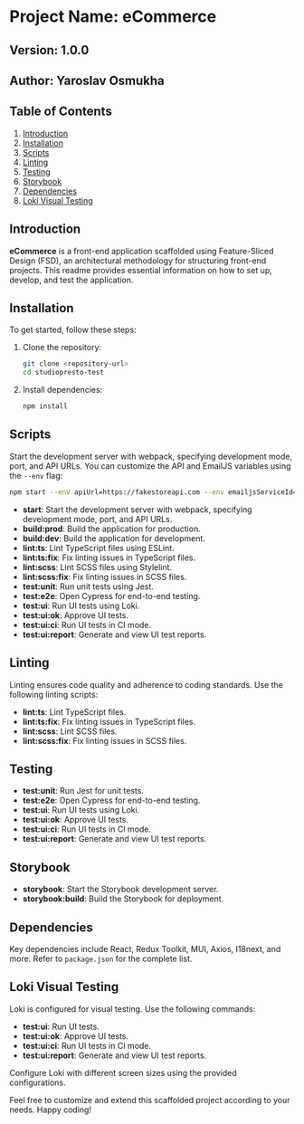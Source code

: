 # Project Name: eCommerce

## Version: 1.0.0

## Author: Yaroslav Osmukha

## Table of Contents
1. [Introduction](#introduction)
2. [Installation](#installation)
3. [Scripts](#scripts)
4. [Linting](#linting)
5. [Testing](#testing)
6. [Storybook](#storybook)
7. [Dependencies](#dependencies)
8. [Loki Visual Testing](#loki-visual-testing)

## Introduction
**eCommerce** is a front-end application scaffolded using Feature-Sliced Design (FSD), an architectural methodology for structuring front-end projects. This readme provides essential information on how to set up, develop, and test the application.

## Installation
To get started, follow these steps:

1. Clone the repository:
    ```bash
    git clone <repository-url>
    cd studiopresto-test
    ```

2. Install dependencies:
    ```bash
    npm install
    ```

## Scripts
Start the development server with webpack, specifying development mode, port, and API URLs. You can customize the API and EmailJS variables using the `--env` flag:
```bash
npm start --env apiUrl=https://fakestoreapi.com --env emailjsServiceId=your_emailjs_service_id --env emailjsTemplateId=your_emailjs_template_id --env emailjsUserId=your_emailjs_user_id
```

- **start**: Start the development server with webpack, specifying development mode, port, and API URLs.
- **build:prod**: Build the application for production.
- **build:dev**: Build the application for development.
- **lint:ts**: Lint TypeScript files using ESLint.
- **lint:ts:fix**: Fix linting issues in TypeScript files.
- **lint:scss**: Lint SCSS files using Stylelint.
- **lint:scss:fix**: Fix linting issues in SCSS files.
- **test:unit**: Run unit tests using Jest.
- **test:e2e**: Open Cypress for end-to-end testing.
- **test:ui**: Run UI tests using Loki.
- **test:ui:ok**: Approve UI tests.
- **test:ui:ci**: Run UI tests in CI mode.
- **test:ui:report**: Generate and view UI test reports.

## Linting
Linting ensures code quality and adherence to coding standards. Use the following linting scripts:

- **lint:ts**: Lint TypeScript files.
- **lint:ts:fix**: Fix linting issues in TypeScript files.
- **lint:scss**: Lint SCSS files.
- **lint:scss:fix**: Fix linting issues in SCSS files.

## Testing
- **test:unit**: Run Jest for unit tests.
- **test:e2e**: Open Cypress for end-to-end testing.
- **test:ui**: Run UI tests using Loki.
- **test:ui:ok**: Approve UI tests.
- **test:ui:ci**: Run UI tests in CI mode.
- **test:ui:report**: Generate and view UI test reports.

## Storybook
- **storybook**: Start the Storybook development server.
- **storybook:build**: Build the Storybook for deployment.

## Dependencies
Key dependencies include React, Redux Toolkit, MUI, Axios, I18next, and more. Refer to `package.json` for the complete list.

## Loki Visual Testing
Loki is configured for visual testing. Use the following commands:
- **test:ui**: Run UI tests.
- **test:ui:ok**: Approve UI tests.
- **test:ui:ci**: Run UI tests in CI mode.
- **test:ui:report**: Generate and view UI test reports.

Configure Loki with different screen sizes using the provided configurations.

Feel free to customize and extend this scaffolded project according to your needs. Happy coding!
